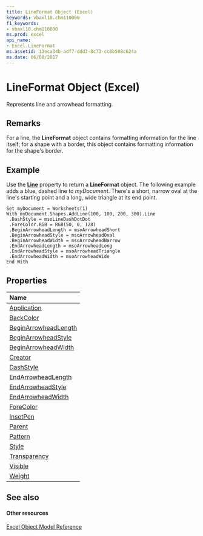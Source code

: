 ```yaml
---
title: LineFormat Object (Excel)
keywords: vbaxl10.chm110000
f1_keywords:
- vbaxl10.chm110000
ms.prod: excel
api_name:
- Excel.LineFormat
ms.assetid: 13eca34b-adf7-ddd3-8c73-cc8b508c624a
ms.date: 06/08/2017
---
```



# LineFormat Object (Excel)

Represents line and arrowhead formatting.


## Remarks

 For a line, the **LineFormat** object contains formatting information for the line itself; for a shape with a border, this object contains formatting information for the shape's border.


## Example

Use the  **[Line](shape-line-property-excel.md)** property to return a **LineFormat** object. The following example adds a blue, dashed line to _myDocument_. There's a short, narrow oval at the line's starting point and a long, wide triangle at its end point.


```
Set myDocument = Worksheets(1) 
With myDocument.Shapes.AddLine(100, 100, 200, 300).Line 
 .DashStyle = msoLineDashDotDot 
 .ForeColor.RGB = RGB(50, 0, 128) 
 .BeginArrowheadLength = msoArrowheadShort 
 .BeginArrowheadStyle = msoArrowheadOval 
 .BeginArrowheadWidth = msoArrowheadNarrow 
 .EndArrowheadLength = msoArrowheadLong 
 .EndArrowheadStyle = msoArrowheadTriangle 
 .EndArrowheadWidth = msoArrowheadWide 
End With
```


## Properties



|**Name**|
|:-----|
|[Application](lineformat-application-property-excel.md)|
|[BackColor](lineformat-backcolor-property-excel.md)|
|[BeginArrowheadLength](lineformat-beginarrowheadlength-property-excel.md)|
|[BeginArrowheadStyle](lineformat-beginarrowheadstyle-property-excel.md)|
|[BeginArrowheadWidth](lineformat-beginarrowheadwidth-property-excel.md)|
|[Creator](lineformat-creator-property-excel.md)|
|[DashStyle](lineformat-dashstyle-property-excel.md)|
|[EndArrowheadLength](lineformat-endarrowheadlength-property-excel.md)|
|[EndArrowheadStyle](lineformat-endarrowheadstyle-property-excel.md)|
|[EndArrowheadWidth](lineformat-endarrowheadwidth-property-excel.md)|
|[ForeColor](lineformat-forecolor-property-excel.md)|
|[InsetPen](lineformat-insetpen-property-excel.md)|
|[Parent](lineformat-parent-property-excel.md)|
|[Pattern](lineformat-pattern-property-excel.md)|
|[Style](lineformat-style-property-excel.md)|
|[Transparency](lineformat-transparency-property-excel.md)|
|[Visible](lineformat-visible-property-excel.md)|
|[Weight](lineformat-weight-property-excel.md)|

## See also


#### Other resources


[Excel Object Model Reference](http://msdn.microsoft.com/library/11ea8598-8a20-92d5-f98b-0da04263bf2c%28Office.15%29.aspx)
